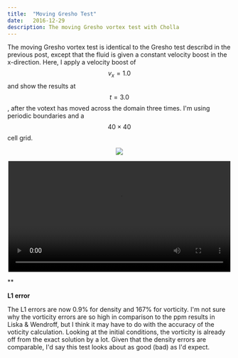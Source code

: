 ```yaml
---
title:  "Moving Gresho Test"
date:   2016-12-29
description: The moving Gresho vortex test with Cholla
---
```


The moving Gresho vortex test is identical to the Gresho test describd in the 
previous post, except that the fluid is given a constant velocity boost
in the x-direction. Here, I apply a velocity boost of $$v_x = 1.0$$ and show
the results at $$t = 3.0$$, after the votext has moved across the domain three
times. I'm using periodic boundaries and a $$40\times40$$ cell grid.

<div style="text-align: center">
<img src="{{ site.url }}assets/images/moving_gresho_final.png">

<video src="{{ site.url }}assets/movies/moving_gresho.mov" width="500" height="250" controls preload></video>
</div>

**

**L1 error**

The L1 errors are now 0.9% for density and 167% for vorticity. I'm not sure why
the vorticity errors are so high in comparison to the ppm results in Liska & Wendroff,
but I think it may have to do with the accuracy of the voticity calculation. Looking at the
initial conditions, the vorticity is already off from the exact solution by a lot. 
Given that the density errors are comparable, I'd say this test looks about as good (bad)
as I'd expect.

